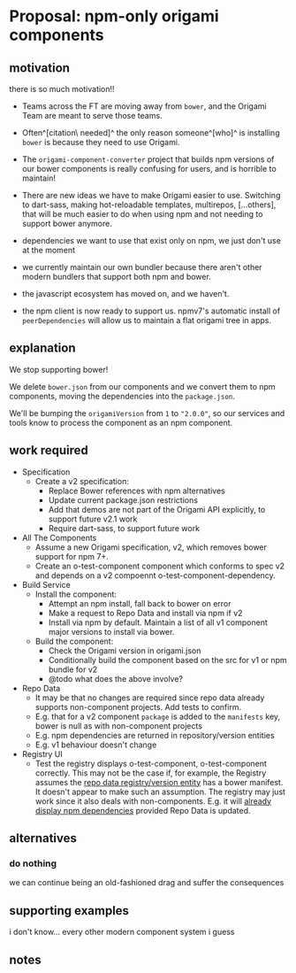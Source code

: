 # Proposal: npm-only origami components

## motivation

there is so much motivation!!

- Teams across the FT are moving away from `bower`, and the Origami Team are meant to serve those teams.

- Often^\[citation\ needed]^ the only reason someone^\[who\]^ is installing `bower` is because they need to use Origami.

- The `origami-component-converter` project that builds npm versions of our bower components is really confusing for users, and is horrible to maintain!

- There are new ideas we have to make Origami easier to use. Switching to dart-sass, making hot-reloadable templates, multirepos, \[...others], that will be much easier to do when using npm and not needing to support bower anymore.

- dependencies we want to use that exist only on npm, we just don't use at the moment

- we currently maintain our own bundler because there aren't other modern bundlers that support both npm and bower.

- the javascript ecosystem has moved on, and we haven't.

- the npm client is now ready to support us. npmv7's automatic install of `peerDependencies` will allow us to maintain a flat origami tree in apps.

## explanation

We stop supporting bower!

We delete `bower.json` from our components and we convert them to npm components, moving the dependencies into the `package.json`.

We'll be bumping the `origamiVersion` from `1` to `"2.0.0"`, so our services and tools know to process the component as an npm component.

## work required

- Specification
	- Create a v2 specification:
		- Replace Bower references with npm alternatives
		- Update current package.json restrictions
		- Add that demos are not part of the Origami API explicitly, to support future v2.1 work
		- Require dart-sass, to support future work
- All The Components
	- Assume a new Origami specification, v2, which removes bower support for npm 7+.
	- Create an o-test-component component which conforms to spec v2 and depends on a v2 compoennt o-test-component-dependency.
- Build Service
	- Install the component:
		- Attempt an npm install, fall back to bower on error
		- Make a request to Repo Data and install via npm if v2
		- Install via npm by default. Maintain a list of all v1 component major versions to install via bower.
	- Build the component:
		- Check the Origami version in origami.json
		- Conditionally build the component based on the src for v1 or npm bundle for v2
		- @todo what does the above involve?
- Repo Data
	- It may be that no changes are required since repo data already supports non-component projects. Add tests to confirm.
	- E.g. that for a v2 component `package` is added to the `manifests` key, bower is null as with non-component projects
	- E.g. npm dependencies are returned in repository/version entities
	- E.g. v1 behaviour doesn't change
- Registry UI
	- Test the registry displays o-test-component, o-test-component correctly. This may not be the case if, for example, the Registry assumes the [repo data registry/version entity](https://origami-repo-data.ft.com/v1/docs/api/repositories#entity-repo) has a bower manifest. It doesn't appear to make such an assumption. The registry may just work since it also deals with non-components. E.g. it will [already display npm dependencies](https://github.com/Financial-Times/origami-registry-ui/blob/42fac8202a5c9f7f960ec4091bbedd78903cc9c4/lib/routes/components.js#L283) provided Repo Data is updated.

## alternatives

### do nothing

we can continue being an old-fashioned drag and suffer the consequences

## supporting examples

i don't know... every other modern component system i guess

## notes
